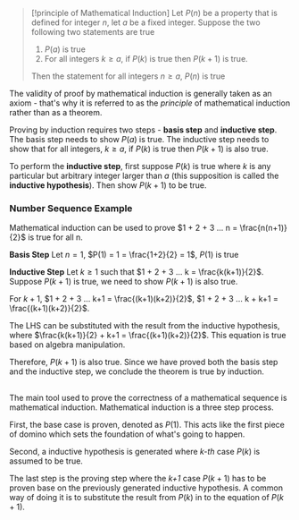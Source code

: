 > [!principle of Mathematical Induction]
> Let $P(n)$ be a property that is defined for integer $n$, let $a$ be a fixed integer. Suppose the two following two statements are true
> 1. $P(a)$ is true
> 2. For all integers $k \geq a$, if $P(k)$ is true then $P(k+1)$ is true.
> 
> Then the statement for all integers $n \geq a$, $P(n)$ is true

The validity of proof by mathematical induction is generally taken as an axiom - that's why it is referred to as the *principle* of mathematical induction rather than as a theorem.

Proving by induction requires two steps - **basis step** and **inductive step**. The basis step needs to show $P(a)$ is true. The inductive step needs to show that for all integers, $k \geq a$, if $P(k)$ is true then $P(k + 1)$ is also true.

To perform the **inductive step**, first suppose $P(k)$ is true where $k$ is any particular but arbitrary integer larger than $a$ (this supposition is called the **inductive hypothesis**). Then show $P(k+1)$ to be true.

### Number Sequence Example
Mathematical induction can be used to prove $1 + 2 + 3 ... n = \frac{n(n+1)}{2}$ is true for all n.

**Basis Step**
Let $n = 1$, $P(1) = 1 = \frac{1+2}{2} = 1$, $P(1)$ is true

**Inductive Step**
Let $k \geq 1$  such that $1 + 2 + 3 ... k = \frac{k(k+1)}{2}$. Suppose $P(k+1)$ is true, we need to show $P(k+1)$ is also true.

For $k+1$, $1 + 2 + 3 ... k+1 = \frac{(k+1)(k+2)}{2}$, $1 + 2 + 3 ... k + k+1 = \frac{(k+1)(k+2)}{2}$. 

The LHS can be substituted with the result from the inductive hypothesis, where $\frac{k(k+1)}{2} + k+1 = \frac{(k+1)(k+2)}{2}$. This equation is true based on algebra manipulation.

Therefore, $P(k+1)$ is also true. Since we have proved both the basis step and the inductive step, we conclude the theorem is true by induction.

## 
The main tool used to prove the correctness of a mathematical sequence is mathematical induction. Mathematical induction is a three step process.

First, the base case is proven, denoted as $P(1)$. This acts like the first piece of domino which sets the foundation of what's going to happen.

Second, a inductive hypothesis is generated where *k-th* case $P(k)$ is assumed to be true.

The last step is the proving step where the *k+1* case $P(k+1)$ has to be proven base on the previously generated inductive hypothesis. A common way of doing it is to substitute the result from $P(k)$ in to the equation of $P(k+1)$.
